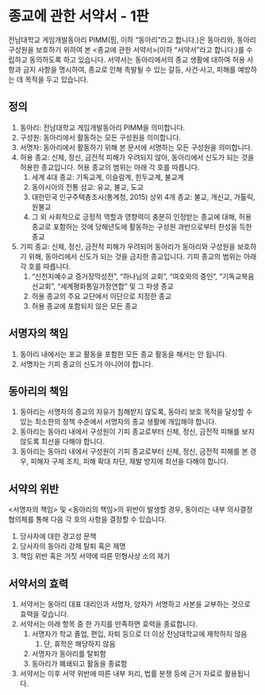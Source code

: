 # 종교에 관한 서약서 - 1판

전남대학교 게임개발동아리 PIMM(핌, 이하 “동아리”라고 합니다.)은 동아리와, 동아리 구성원을 보호하기 위하여 본 <종교에 관한 서약서>(이하 “서약서”라고 합니다.)를 수립하고 동의하도록 하고 있습니다. 서약서는 동아리에서의 종교 생활에 대하여 허용 사항과 금지 사항을 명시하여, 종교로 인해 촉발될 수 있는 갈등, 사건·사고, 피해를 예방하는 데 목적을 두고 있습니다.

## 정의

1. 동아리: 전남대학교 게임개발동아리 PIMM을 의미합니다.
2. 구성원: 동아리에서 활동하는 모든 구성원을 의미합니다.
3. 서명자: 동아리에서 활동하기 위해 본 문서에 서명하는 모든 구성원을 의미합니다.
4. 허용 종교: 신체, 정신, 금전적 피해가 우려되지 않아, 동아리에서 신도가 되는 것을 허용한 종교입니다. 허용 종교의 범위는 아래 각 호를 따릅니다.
    1. 세계 4대 종교: 기독교계, 이슬람계, 힌두교계, 불교계
    2. 동아시아의 전통 삼교: 유교, 불교, 도교
    3. 대한민국 인구주택총조사(통계청, 2015) 상위 4개 종교: 불교, 개신교, 가톨릭, 원불교
    4. 그 외 사회적으로 긍정적 역할과 영향력이 충분히 인정받는 종교에 대해, 허용 종교로 포함하는 것에 당해년도에 활동하는 구성원 과반으로부터 찬성을 득한 종교
5. 기피 종교: 신체, 정신, 금전적 피해가 우려되어 동아리가 동아리와 구성원을 보호하기 위해, 동아리에서 신도가 되는 것을 금지한 종교입니다. 기피 종교의 범위는 아래 각 호를 따릅니다.
    1. “신천지예수교 증거장막성전”, “하나님의 교회”, “여호와의 증인”, “기독교복음선교회”, “세계평화통일가정연합” 및 그 파생 종교
    2. 허용 종교의 주요 교단에서 이단으로 지정한 종교
    3. 허용 종교에 포함되지 않은 모든 종교

## 서명자의 책임

1. 동아리 내에서는 포교 활동을 포함한 모든 종교 활동을 해서는 안 됩니다.
2. 서명자는 기피 종교의 신도가 아니어야 합니다.

## 동아리의 책임

1. 동아리는 서명자의 종교의 자유가 침해받지 않도록, 동아리 보호 목적을 달성할 수 있는 최소한의 정책 수준에서 서명자의 종교 생활에 개입해야 합니다.
2. 동아리는 동아리 내에서 구성원이 기피 종교로부터 신체, 정신, 금전적 피해를 보지 않도록 최선을 다해야 합니다.
3. 동아리는 동아리 내에서 구성원이 기피 종교로부터 신체, 정신, 금전적 피해를 본 경우, 피해자 구제 조치, 피해 확대 차단, 재발 방지에 최선을 다해야 합니다.

## 서약의 위반

\<서명자의 책임\> 및 \<동아리의 책임\>의 위반이 발생할 경우, 동아리는 내부 의사결정협의체를 통해 다음 각 호의 사항을 결정할 수 있습니다.

1. 당사자에 대한 경고성 문책
2. 당사자의 동아리 강제 탈퇴 혹은 제명
3. 책임 위반 혹은 거짓 서약에 따른 민형사상 소의 제기

## 서약서의 효력

1. 서약서는 동아리 대표 대리인과 서명자, 양자가 서명하고 사본을 교부하는 것으로 효력을 갖습니다.
2. 서약서는 아래 항목 중 한 가지를 만족하면 효력을 종료합니다.
    1. 서명자가 학교 졸업, 편입, 자퇴 등으로 더 이상 전남대학교에 재학하지 않음
        1. 단, 휴학은 해당하지 않음
    2. 서명자가 동아리를 탈퇴함
    3. 동아리가 폐쇄되고 활동을 종료함
3. 서약서는 이후 서약 위반에 따른 내부 처리, 법률 분쟁 등에 근거 자료로 활용됩니다.
